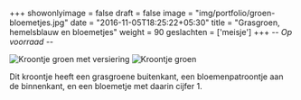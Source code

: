 +++
showonlyimage = false
draft = false
image = "img/portfolio/groen-bloemetjes.jpg"
date = "2016-11-05T18:25:22+05:30"
title = "Grasgroen, hemelsblauw en bloemetjes"
weight = 90
geslachten = ['meisje']
+++
*-- Op voorraad --*
<!--more-->
![Kroontje groen met versiering][1]
![Kroontje groen][2]

Dit kroontje heeft een grasgroene buitenkant, een bloemenpatroontje aan de binnenkant, en een bloemetje met daarin cijfer 1.


[1]: /img/portfolio/groen-bloemetjes.jpg
[2]: /img/portfolio/alternatieven/groen_bloemen_plain.jpg

